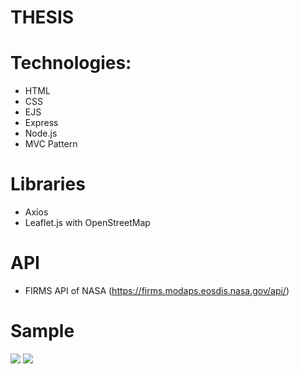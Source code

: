 # THESIS

# Technologies:
- HTML
- CSS
- EJS
- Express
- Node.js
- MVC Pattern

# Libraries
- Axios
- Leaflet.js with OpenStreetMap

# API
- FIRMS API of NASA (https://firms.modaps.eosdis.nasa.gov/api/)

# Sample
<img src="https://drive.google.com/uc?id=1g4KyL047NdTmEvRbykq_5dnh5E_TYmHQ">
<img src="https://drive.google.com/uc?id=1fqh2xnl4Ag_wQNPPKjy1J35MtsDSDkes">

